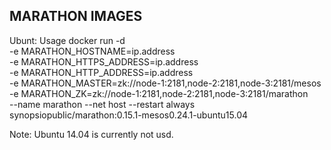 ## MARATHON IMAGES
Ubunt: Usage
	docker run -d \
	-e MARATHON_HOSTNAME=ip.address \
	-e MARATHON_HTTPS_ADDRESS=ip.address \
	-e MARATHON_HTTP_ADDRESS=ip.address \
	-e MARATHON_MASTER=zk://node-1:2181,node-2:2181,node-3:2181/mesos \
	-e MARATHON_ZK=zk://node-1:2181,node-2:2181,node-3:2181/marathon \
	--name marathon --net host --restart always synopsiopublic/marathon:0.15.1-mesos0.24.1-ubuntu15.04

Note: 
Ubuntu 14.04 is currently not usd.
